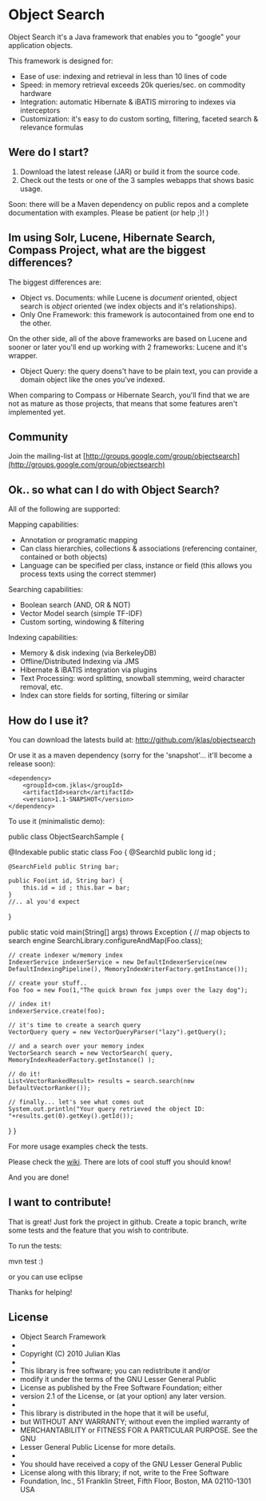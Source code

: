 # Object Search

Object Search it's a Java framework that enables you to "google" your application objects.

This framework is designed for:
- Ease of use: indexing and retrieval in less than 10 lines of code
- Speed: in memory retrieval exceeds 20k queries/sec. on commodity hardware
- Integration: automatic Hibernate & iBATIS mirroring to indexes via interceptors
- Customization: it's easy to do custom sorting, filtering, faceted search & relevance formulas


## Were do I start?
1. Download the latest release (JAR) or build it from the source code.
2. Check out the tests or one of the 3 samples webapps that shows basic usage.

Soon: there will be a Maven dependency on public repos and a complete documentation with examples. Please be patient (or help ;)! )

## Im using Solr, Lucene, Hibernate Search, Compass Project, what are the biggest differences?

The biggest differences are:
- Object vs. Documents: while Lucene is *document* oriented, object search is *object* oriented (we index objects and it's relationships).
- Only One Framework: this framework is autocontained from one end to the other.

On the other side, all of the above frameworks are based on Lucene and sooner or later you'll end up working with 2 frameworks: Lucene and it's wrapper.
- Object Query: the query doens't have to be plain text, you can provide a domain object like the ones you've indexed.

When comparing to Compass or Hibernate Search, you'll find that we are not as mature as those projects, that means that some features aren't implemented yet.

## Community

Join the mailing-list at [http://groups.google.com/group/objectsearch](http://groups.google.com/group/objectsearch)

## Ok.. so what can I do with Object Search?
All of the following are supported:

Mapping capabilities:
- Annotation or programatic mapping
- Can class hierarchies, collections & associations (referencing container, contained or both objects)
- Language can be specified per class, instance or field (this allows you process texts using the correct stemmer)

Searching capabilities:
- Boolean search (AND, OR & NOT)
- Vector Model search (simple TF-IDF)
- Custom sorting, windowing & filtering

Indexing capabilities:
- Memory & disk indexing (via BerkeleyDB)
- Offline/Distributed Indexing via JMS
- Hibernate & iBATIS integration via plugins
- Text Processing: word splitting, snowball stemming, weird character removal, etc.
- Index can store fields for sorting, filtering or similar

## How do I use it?

You can download the latests build at: 
    http://github.com/jklas/objectsearch

Or use it as a maven dependency (sorry for the 'snapshot'... it'll become a release soon):

	<dependency>
		<groupId>com.jklas</groupId>
		<artifactId>search</artifactId>
		<version>1.1-SNAPSHOT</version>
	</dependency>


To use it (minimalistic demo):


public class ObjectSearchSample {

   @Indexable
   public static class Foo {
	@SearchId public long id ;

	@SearchField public String bar;

	public Foo(int id, String bar) {
		this.id = id ; this.bar = bar;
	}
	//.. al you'd expect
   }
	
   public static void main(String[] args) throws Exception {
	// map objects to search engine
	SearchLibrary.configureAndMap(Foo.class);

	// create indexer w/memory index
	IndexerService indexerService = new DefaultIndexerService(new DefaultIndexingPipeline(), MemoryIndexWriterFactory.getInstance());

	// create your stuff..
	Foo foo = new Foo(1,"The quick brown fox jumps over the lazy dog");

	// index it!
	indexerService.create(foo);

	// it's time to create a search query
	VectorQuery query = new VectorQueryParser("lazy").getQuery();		

	// and a search over your memory index
	VectorSearch search = new VectorSearch( query, MemoryIndexReaderFactory.getInstance() );
		
	// do it!
	List<VectorRankedResult> results = search.search(new DefaultVectorRanker());

	// finally... let's see what comes out
	System.out.println("Your query retrieved the object ID: "+results.get(0).getKey().getId());	
   }
}    

For more usage examples check the tests.

Please check the [wiki](http://github.com/xetorthio/jedis/wiki "wiki"). There are lots of cool stuff you should know!

And you are done!

## I want to contribute!

That is great! Just fork the project in github. Create a topic branch, write some tests and the feature that you wish to contribute.

To run the tests:

mvn test :)

or you can use eclipse

Thanks for helping!

## License

 * Object Search Framework
 *
 * Copyright (C) 2010 Julian Klas
 *
 * This library is free software; you can redistribute it and/or
 * modify it under the terms of the GNU Lesser General Public
 * License as published by the Free Software Foundation; either
 * version 2.1 of the License, or (at your option) any later version.
 *
 * This library is distributed in the hope that it will be useful,
 * but WITHOUT ANY WARRANTY; without even the implied warranty of
 * MERCHANTABILITY or FITNESS FOR A PARTICULAR PURPOSE.  See the GNU
 * Lesser General Public License for more details.
 *
 * You should have received a copy of the GNU Lesser General Public
 * License along with this library; if not, write to the Free Software
 * Foundation, Inc., 51 Franklin Street, Fifth Floor, Boston, MA  02110-1301  USA
